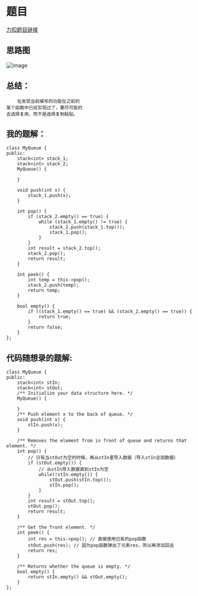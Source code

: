 # 题目
[力扣题目链接](https://leetcode-cn.com/problems/implement-queue-using-stacks/)
## 思路图
![image](https://github.com/sumo123456789/DataStructureAndAlgorithm/blob/main/5.%E6%A0%88%E4%B8%8E%E9%98%9F%E5%88%97/image/StackQueue1.png)
## 总结：
```
    在发现当前编写的功能在之前的
某个函数中已经实现过了，要尽可能的
去选择复用，而不是选择复制粘贴。
```
## 我的题解：
```
class MyQueue {
public: 
    stack<int> stack_1;
    stack<int> stack_2;
    MyQueue() {
       
    }

    void push(int x) {
        stack_1.push(x);
    }

    int pop() {
        if (stack_2.empty() == true) {
            while (stack_1.empty() != true) {
                stack_2.push(stack_1.top());
                stack_1.pop();
            }
        }
        int result = stack_2.top();
        stack_2.pop();
        return result;
    }

    int peek() {
        int temp = this->pop();
        stack_2.push(temp);
        return temp;
    }

    bool empty() {
        if ((stack_1.empty() == true) && (stack_2.empty() == true)) {
            return true;
        }
        return false;
    }
};
```
## 代码随想录的题解:
```
class MyQueue {
public:
    stack<int> stIn;
    stack<int> stOut;
    /** Initialize your data structure here. */
    MyQueue() {

    }
    /** Push element x to the back of queue. */
    void push(int x) {
        stIn.push(x);
    }

    /** Removes the element from in front of queue and returns that element. */
    int pop() {
        // 只有当stOut为空的时候，再从stIn里导入数据（导入stIn全部数据）
        if (stOut.empty()) {
            // 从stIn导入数据直到stIn为空
            while(!stIn.empty()) {
                stOut.push(stIn.top());
                stIn.pop();
            }
        }
        int result = stOut.top();
        stOut.pop();
        return result;
    }

    /** Get the front element. */
    int peek() {
        int res = this->pop(); // 直接使用已有的pop函数
        stOut.push(res); // 因为pop函数弹出了元素res，所以再添加回去
        return res;
    }

    /** Returns whether the queue is empty. */
    bool empty() {
        return stIn.empty() && stOut.empty();
    }
};
```                                  
